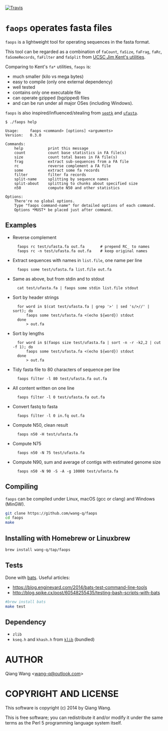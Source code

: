 [![Travis](https://img.shields.io/travis/wang-q/faops.svg)](https://travis-ci.org/wang-q/faops)

# `faops` operates fasta files

`faops` is a lightweight tool for operating sequences in the fasta
format.

This tool can be regarded as a combination of `faCount`, `faSize`,
`faFrag`, `faRc`, `faSomeRecords`, `faFilter` and `faSplit` from
[UCSC Jim Kent's utilities](http://hgdownload.cse.ucsc.edu/admin/exe/).

Comparing to Kent's `fa*` utilities, `faops` is:

* much smaller (kilo vs mega bytes)
* easy to compile (only one external dependency)
* well tested
* contains only one executable file
* can operate gzipped (bgzipped) files
* and can be run under all major OSes (including Windows).

`faops` is also inspired/influenced/stealing from
[`seqtk`](https://github.com/lh3/seqtk) and
[`ufasta`](http://www.genome.umd.edu/masurca.html).

```
$ ./faops help

Usage:     faops <command> [options] <arguments>
Version:   0.3.0

Commands:
    help           print this message
    count          count base statistics in FA file(s)
    size           count total bases in FA file(s)
    frag           extract sub-sequences from a FA file
    rc             reverse complement a FA file
    some           extract some fa records
    filter         filter fa records
    split-name     splitting by sequence names
    split-about    splitting to chunks about specified size
    n50            compute N50 and other statistics

Options:
    There're no global options.
    Type "faops command-name" for detailed options of each command.
    Options *MUST* be placed just after command.
```

## Examples

* Reverse complement

        faops rc test/ufasta.fa out.fa       # prepend RC_ to names
        faops rc -n test/ufasta.fa out.fa    # keep original names
    
* Extract sequences with names in `list.file`, one name per line

        faops some test/ufasta.fa list.file out.fa
    
* Same as above, but from stdin and to stdout

        cat test/ufasta.fa | faops some stdin list.file stdout
    
* Sort by header strings

        for word in $(cat test/ufasta.fa | grep '>' | sed 's/>//' | sort); do
            faops some test/ufasta.fa <(echo ${word}) stdout
        done
            > out.fa
    
* Sort by lengths

        for word in $(faops size test/ufasta.fa | sort -n -r -k2,2 | cut -f 1); do
            faops some test/ufasta.fa <(echo ${word}) stdout
        done
            > out.fa
    
* Tidy fasta file to 80 characters of sequence per line

        faops filter -l 80 test/ufasta.fa out.fa
    
* All content written on one line

        faops filter -l 0 test/ufasta.fa out.fa
    
* Convert fastq to fasta

        faops filter -l 0 in.fq out.fa
    
* Compute N50, clean result

        faops n50 -H test/ufasta.fa
    
* Compute N75

        faops n50 -N 75 test/ufasta.fa
    
* Compute N90, sum and average of contigs with estimated genome size

        faops n50 -N 90 -S -A -g 10000 test/ufasta.fa
    
## Compiling

`faops` can be compiled under Linux, macOS (gcc or clang) and Windows
(MinGW).

```bash
git clone https://github.com/wang-q/faops
cd faops
make
```

## Installing with Homebrew or Linuxbrew

```bash
brew install wang-q/tap/faops
```

## Tests

Done with [bats](https://github.com/sstephenson/bats). Useful articles:

* https://blog.engineyard.com/2014/bats-test-command-line-tools
* http://blog.spike.cx/post/60548255435/testing-bash-scripts-with-bats

```bash
#brew install bats
make test
```

## Dependency

* `zlib`
* `kseq.h` and `khash.h` from
  [`klib`](https://github.com/attractivechaos/klib) (bundled)

# AUTHOR

Qiang Wang &lt;wang-q@outlook.com&gt;

# COPYRIGHT AND LICENSE

This software is copyright (c) 2014 by Qiang Wang.

This is free software; you can redistribute it and/or modify it under
the same terms as the Perl 5 programming language system itself.
